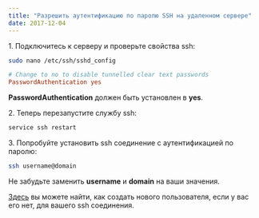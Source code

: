 ```yaml
---
title: "Разрешить аутентификацию по паролю SSH на удаленном сервере"
date: 2017-12-04
---
```


1\. Подключитесь к серверу и проверьте свойства ssh:

```bash
sudo nano /etc/ssh/sshd_config
```

```ini
# Change to no to disable tunnelled clear text passwords
PasswordAuthentication yes
```

**PasswordAuthentication** должен быть установлен в **yes**.

2\. Теперь перезапустите службу ssh:

```bash
service ssh restart
```

3\. Попробуйте установить ssh соединение с аутентификацией по паролю:

```bash
ssh username@domain
```

Не забудьте заменить **username** и **domain** на ваши значения.

[Здесь](/create-admin-user-in-ubuntu-linux/) вы можете найти, как создать нового пользователя, если у вас его нет, для вашего ssh соединения.
